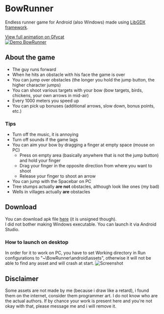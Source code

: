 # BowRunner
Endless runner game for Android (also Windows) made using [LibGDX framework](https://libgdx.badlogicgames.com).

[View full animation on Gfycat](https://gfycat.com/AnyTightAmericanquarterhorse)  
[![Demo BowRunner](https://j.gifs.com/xGBzgq.gif)](https://gfycat.com/AnyTightAmericanquarterhorse)

## About the game
* The guy runs forward
* When he hits an obstacle with his face the game is over
* You can jump over obstacles (the longer you hold the jump button, the higher character jumps)
* You can shoot various targets with your bow (bow targets, birds, chickens, your own arrows in mid-air)
* Every 1000 meters you speed up
* You can pick up bonuses (additional arrows, slow down, bonus points, etc.)

### Tips
* Turn off the music, it is annoying
* Turn off sounds if the game lags
* You can aim your bow by dragging a finger at empty space (mouse on PC)
  * Press on empty area (basically anywhere that is not the jump button) and hold your finger
  * Drag your finger in the opposite direction from where you want to shoot
  * Release your finger to shoot an arrow
* You can jump with the Spacebar on PC
* Tree stumps actually __are not__ obstacles, although look like ones (my bad)
* Wells in villages actually __are__ obstacles

## Download
You can download apk file [here](https://github.com/SerGreen/BowRunner/releases/latest) (it is unsigned though).  
I did not bother making Windows executable. You can launch it via Android Studio.

### How to launch on desktop
In order for it to work on PC, you have to set Working directory in Run configurations to "~\BowRunner\android\assets", otherwise it will not be able to find any asset and will crash at start.
![Screenshot](http://i.imgur.com/WN1x67C.png)

## Disclaimer
Some assets are not made by me (because i draw like a retard), i found them on the internet, consider them programmer art. I do not know who are the actual authors. If by chance your work is present here and you're not okay with that, please message me and i will remove it.
